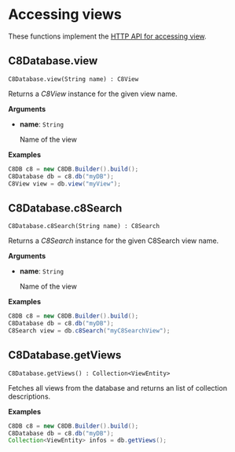 # Accessing views

These functions implement the
[HTTP API for accessing view](https://docs.c8db.com/latest/HTTP/Views/Getting.html).

## C8Database.view

`C8Database.view(String name) : C8View`

Returns a _C8View_ instance for the given view name.

**Arguments**

- **name**: `String`

  Name of the view

**Examples**

```Java
C8DB c8 = new C8DB.Builder().build();
C8Database db = c8.db("myDB");
C8View view = db.view("myView");
```

## C8Database.c8Search

`C8Database.c8Search(String name) : C8Search`

Returns a _C8Search_ instance for the given C8Search view name.

**Arguments**

- **name**: `String`

  Name of the view

**Examples**

```Java
C8DB c8 = new C8DB.Builder().build();
C8Database db = c8.db("myDB");
C8Search view = db.c8Search("myC8SearchView");
```

## C8Database.getViews

`C8Database.getViews() : Collection<ViewEntity>`

Fetches all views from the database and returns an list of collection descriptions.

**Examples**

```Java
C8DB c8 = new C8DB.Builder().build();
C8Database db = c8.db("myDB");
Collection<ViewEntity> infos = db.getViews();
```
